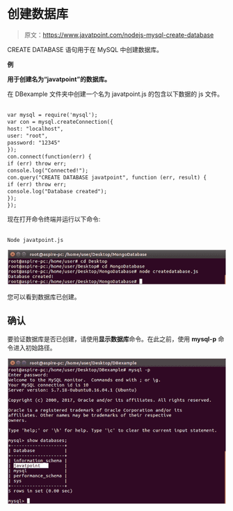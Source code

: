 # 创建数据库

> 原文：<https://www.javatpoint.com/nodejs-mysql-create-database>

CREATE DATABASE 语句用于在 MySQL 中创建数据库。

**例**

**用于创建名为“javatpoint”的数据库。**

在 DBexample 文件夹中创建一个名为 javatpoint.js 的包含以下数据的 js 文件。

```

var mysql = require('mysql');
var con = mysql.createConnection({
host: "localhost",
user: "root",
password: "12345"
});
con.connect(function(err) {
if (err) throw err;
console.log("Connected!");
con.query("CREATE DATABASE javatpoint", function (err, result) {
if (err) throw err;
console.log("Database created");
});
});

```

现在打开命令终端并运行以下命令:

```

Node javatpoint.js

```

![Node.js create database 1](img/0ed34f72c511c10b2e5661c42b51fa4d.png)

您可以看到数据库已创建。

## 确认

要验证数据库是否已创建，请使用**显示数据库**命令。在此之前，使用 **mysql-p** 命令进入初始路径。

![Node.js create database 2](img/7e8da95f97a6738267f12ba10ef0c3a7.png)